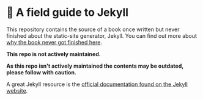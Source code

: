 # :book: A field guide to Jekyll

This repository contains the source of a book once written but never finished about the static-site generator, Jekyll. You can find out more about [why the book never got finished here](https://michaelsoolee.com/bye-project/).

**This repo is not actively maintained.**

**As this repo isn't actively maintained the contents may be outdated, please follow with caution.**

A great Jekyll resource is the [official documentation found on the Jekyll website](https://jekyllrb.com/docs/home/).
